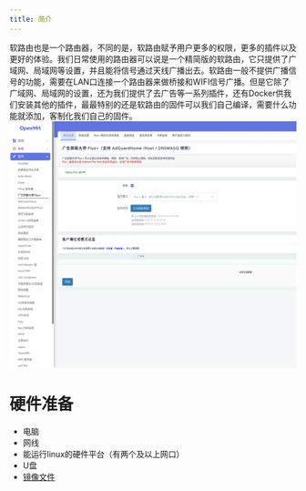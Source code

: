 ```yaml
---
title: 简介
---
```


软路由也是一个路由器，不同的是，软路由赋予用户更多的权限，更多的插件以及更好的体验。我们日常使用的路由器可以说是一个精简版的软路由，它只提供了广域网、局域网等设置，并且能将信号通过天线广播出去。软路由一般不提供广播信号的功能，需要在LAN口连接一个路由器来做桥接和WIFI信号广播。但是它除了广域网、局域网的设置，还为我们提供了去广告等一系列插件，还有Docker供我们安装其他的插件，最最特别的还是软路由的固件可以我们自己编译，需要什么功能就添加，客制化我们自己的固件。  
![0.1](img/router/0.1.png)

# 硬件准备  
* 电脑  
* 网线  
* 能运行linux的硬件平台（有两个及以上网口）  
* U盘
* [镜像文件](https://github.com/xiaoqingfengATGH/HomeLede)

